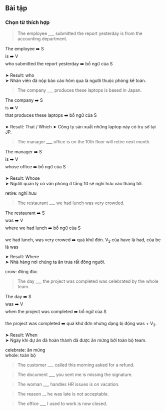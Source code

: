 

## Bài tập

### Chọn từ thích hợp

> The employee ___ submitted the report yesterday is from the accounting department.  

The employee ➡️ S  
is ➡️ V  
who submitted the report yesterday ➡️ bổ ngữ của S

➤ Result: who  
➤ Nhân viên đã nộp báo cáo hôm qua là người thuộc phòng kế toán.

> The company ___ produces these laptops is based in Japan.

The company ➡️ S  
is ➡️ V  
that produces these laptops ➡️ bổ ngữ của S

➤ Result: That / Which
➤ Công ty sản xuất những laptop này có trụ sở tại JP.

> The manager ___ office is on the 10th floor will retire next month.

The manager ➡️ S  
is ➡️ V  
whose office ➡️ bổ ngữ của S

➤ Result: Whose  
➤ Người quản lý có văn phòng ở tầng 10 sẽ nghỉ hưu vào tháng tới.

retire: nghỉ hưu

> The restaurant ___ we had lunch was very crowded.

The restaurant ➡️ S  
was ➡️ V  
where we had lunch ➡️ bổ ngữ của S

we had lunch, was very crowed ➡️ quá khứ đơn. V<sub>2</sub> của have là had, của be là was

➤ Result: Where  
➤ Nhà hàng nơi chúng ta ăn trưa rất đông người.

crow: đông đúc

> The day ___ the project was completed was celebrated by the whole team.

The day ➡️ S  
was ➡️ V  
when the project was completed ➡️ bổ ngữ của S

the project was completed ➡️ quá khứ đơn nhưng dạng bị động was + V<sub>3</sub>.

➤ Result: When  
➤ Ngày khi dự án đã hoàn thành đã được ăn mừng bởi toàn bộ team.

celebrate: ăn mừng  
whole: toàn bộ

> The customer ___ called this morning asked for a refund.

> The document ___ you sent me is missing the signature.

> The woman ___ handles HR issues is on vacation.

> The reason __ he was late is not acceptable.

> The office ___ I used to work is now closed.